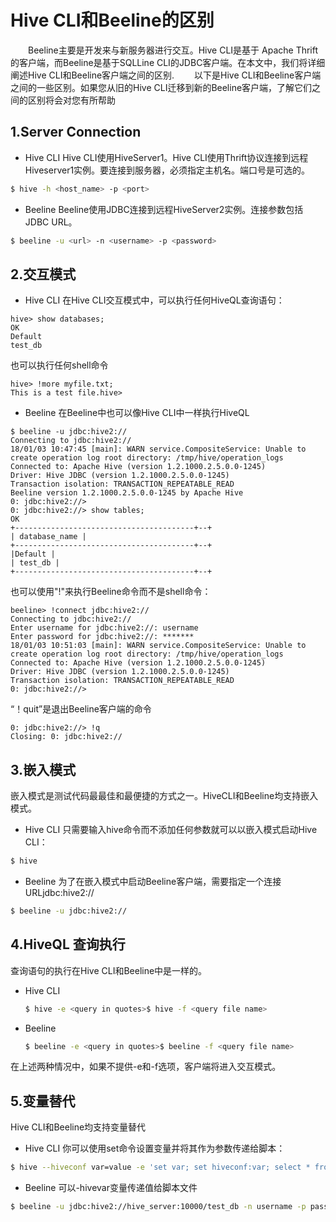 # Hive CLI和Beeline的区别
  Beeline主要是开发来与新服务器进行交互。Hive CLI是基于 Apache Thrift的客户端，而Beeline是基于SQLLine CLI的JDBC客户端。在本文中，我们将详细阐述Hive CLI和Beeline客户端之间的区别.
  以下是Hive CLI和Beeline客户端之间的一些区别。如果您从旧的Hive CLI迁移到新的Beeline客户端，了解它们之间的区别将会对您有所帮助

## 1.Server Connection
* Hive CLI
  Hive CLI使用HiveServer1。Hive CLI使用Thrift协议连接到远程Hiveserver1实例。要连接到服务器，必须指定主机名。端口号是可选的。

```bash
$ hive -h <host_name> -p <port>
```

* Beeline
  Beeline使用JDBC连接到远程HiveServer2实例。连接参数包括JDBC URL。

```bash
$ beeline -u <url> -n <username> -p <password>
```

## 2.交互模式
* Hive CLI
  在Hive CLI交互模式中，可以执行任何HiveQL查询语句：

```hive
hive> show databases;
OK
Default
test_db
```


也可以执行任何shell命令

```hive
hive> !more myfile.txt;
This is a test file.hive>
```



* Beeline
  在Beeline中也可以像Hive CLI中一样执行HiveQL

```hive
$ beeline -u jdbc:hive2://
Connecting to jdbc:hive2://
18/01/03 10:47:45 [main]: WARN service.CompositeService: Unable to create operation log root directory: /tmp/hive/operation_logs
Connected to: Apache Hive (version 1.2.1000.2.5.0.0-1245)
Driver: Hive JDBC (version 1.2.1000.2.5.0.0-1245)
Transaction isolation: TRANSACTION_REPEATABLE_READ
Beeline version 1.2.1000.2.5.0.0-1245 by Apache Hive
0: jdbc:hive2://> 
0: jdbc:hive2://> show tables;
OK
+----------------------------------------+--+
| database_name |
+----------------------------------------+--+
|Default |
| test_db |
+----------------------------------------+--+
```



也可以使用"!"来执行Beeline命令而不是shell命令：

```hive
beeline> !connect jdbc:hive2://
Connecting to jdbc:hive2://
Enter username for jdbc:hive2://: username
Enter password for jdbc:hive2://: *******
18/01/03 10:51:03 [main]: WARN service.CompositeService: Unable to create operation log root directory: /tmp/hive/operation_logs
Connected to: Apache Hive (version 1.2.1000.2.5.0.0-1245)
Driver: Hive JDBC (version 1.2.1000.2.5.0.0-1245)
Transaction isolation: TRANSACTION_REPEATABLE_READ
0: jdbc:hive2://>
```


“！quit”是退出Beeline客户端的命令

```hive
0: jdbc:hive2://> !q
Closing: 0: jdbc:hive2://
```


## 3.嵌入模式
嵌入模式是测试代码最最佳和最便捷的方式之一。HiveCLI和Beeline均支持嵌入模式。

* Hive CLI
  只需要输入hive命令而不添加任何参数就可以以嵌入模式启动Hive CLI：

```bash
$ hive
```



* Beeline
  为了在嵌入模式中启动Beeline客户端，需要指定一个连接URLjdbc:hive2://

```bash
$ beeline -u jdbc:hive2://
```


## 4.HiveQL 查询执行
查询语句的执行在Hive CLI和Beeline中是一样的。

* Hive CLI

  ```bash
  $ hive -e <query in quotes>$ hive -f <query file name>
  ```

* Beeline

  ```bash
  $ beeline -e <query in quotes>$ beeline -f <query file name>
  ```


在上述两种情况中，如果不提供-e和-f选项，客户端将进入交互模式。



## 5.变量替代
Hive CLI和Beeline均支持变量替代

* Hive CLI
  你可以使用set命令设置变量并将其作为参数传递给脚本：

```bash
$ hive --hiveconf var=value -e 'set var; set hiveconf:var; select * from table where col = ${hiveconf:var}'
```

* Beeline
  可以-hivevar变量传递值给脚本文件

```bash
$ beeline -u jdbc:hive2://hive_server:10000/test_db -n username -p password --hivevar var1=value -f file.sql
```

